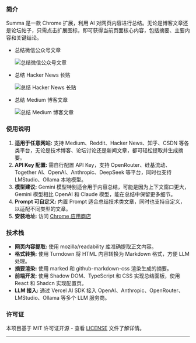 ### 简介

Summa 是一款 Chrome 扩展，利用 AI 对网页内容进行总结。无论是博客文章还是论坛帖子，只需点击扩展图标，即可获得当前页面核心内容，包括摘要、主要内容和关键结论。

- 总结微信公众号文章
    
   ![总结微信公众号文章](https://imgur.com/Pq06VTE.png)
    
- 总结 Hacker News 长贴
    
   ![总结 Hacker News 长贴](https://imgur.com/Q4TonC1.png)
    
- 总结 Medium 博客文章
    
   ![总结 Medium 博客文章](https://imgur.com/GeobJZB.png)
    

### 使用说明

1. **适用于任意网站:** 支持 Medium、Reddit、Hacker News、知乎、CSDN 等各类平台，无论是技术博客、论坛讨论还是新闻文章，都可轻松提取并生成摘要。
2. **API Key 配置:** 需自行配置 API Key，支持 OpenRouter、硅基流动、Together AI、OpenAI、Anthropic、DeepSeek 等平台，同时也支持 LMStudio、Ollama 本地模型。
3. **模型建议:** Gemini 模型特别适合用于内容总结，可能是因为上下文窗口更大，Gemini 模型相比 OpenAI 和 Claude 模型，能在总结中保留更多细节。
4. **Prompt 可自定义:** 内置 Prompt 适合总结技术类文章，同时也支持自定义，以适配不同类型的文章。
5. **安装地址:** 访问 [Chrome 应用商店](https://chromewebstore.google.com/detail/summa/ifpcledicmpicocmaggfkegiighkdeog)

### 技术栈

- **网页内容提取:** 使用 mozilla/readability 库准确提取正文内容。
- **格式转换:** 使用 Turndown 将 HTML 内容转换为 Markdown 格式，方便 LLM 处理。
- **摘要渲染:** 使用 marked 和 github-markdown-css 渲染生成的摘要。
- **前端开发:** 使用 Shadow DOM、TypeScript 和 CSS 实现总结面板，使用 React 和 Shadcn 实现配置页。
- **LLM 接入:** 通过 Vercel AI SDK 接入 OpenAI、Anthropic、OpenRouter、LMStudio、Ollama 等多个 LLM 服务商。


### 许可证

本项目基于 MIT 许可证开源 - 查看 [LICENSE](./LICENSE) 文件了解详情。


---
